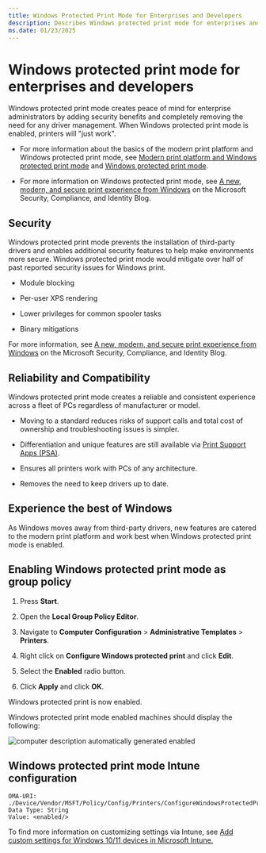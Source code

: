 ```yaml
---
title: Windows Protected Print Mode for Enterprises and Developers
description: Describes Windows protected print mode for enterprises and developers.
ms.date: 01/23/2025
---
```


# Windows protected print mode for enterprises and developers

Windows protected print mode creates peace of mind for enterprise administrators by adding security benefits and completely removing the need for any driver management. When Windows protected print mode is enabled, printers will "just work".  

- For more information about the basics of the modern print platform and Windows protected print mode, see [Modern print platform and Windows protected print mode](modern-print-platform.md) and [Windows protected print mode](windows-protected-print-mode.md).
  
- For more information on Windows protected print mode, see [A new, modern, and secure print experience from Windows](https://techcommunity.microsoft.com/blog/microsoftsecurityandcompliance/a-new-modern-and-secure-print-experience-from-windows/4002645) on the Microsoft Security, Compliance, and Identity Blog.

## Security

Windows protected print mode prevents the installation of third-party drivers and enables additional security features to help make environments more secure. Windows protected print mode would mitigate over half of past reported security issues for Windows print.  

- Module blocking

- Per-user XPS rendering

- Lower privileges for common spooler tasks

- Binary mitigations

For more information, see [A new, modern, and secure print experience from Windows](https://techcommunity.microsoft.com/blog/microsoftsecurityandcompliance/a-new-modern-and-secure-print-experience-from-windows/4002645) on the Microsoft Security, Compliance, and Identity Blog.
  
## Reliability and Compatibility

Windows protected print mode creates a reliable and consistent experience across a fleet of PCs regardless of manufacturer or model.

- Moving to a standard reduces risks of support calls and total cost of ownership and troubleshooting issues is simpler.

- Differentiation and unique features are still available via [Print Support Apps (PSA)](../devapps/print-support-app-design-guide.md).

- Ensures all printers work with PCs of any architecture.

- Removes the need to keep drivers up to date.  

## Experience the best of Windows

As Windows moves away from third-party drivers, new features are catered to the modern print platform and work best when Windows protected print mode is enabled.

## Enabling Windows protected print mode as group policy

1. Press **Start**.

1. Open the **Local Group Policy Editor**.

1. Navigate to **Computer Configuration** > **Administrative Templates** > **Printers**.

1. Right click on **Configure Windows protected print** and click **Edit**.

1. Select the **Enabled** radio button.

1. Click **Apply** and click **OK**.

Windows protected print is now enabled.

Windows protected print mode enabled machines should display the following:

![computer description automatically generated enabled](images/modern-print-platform-image08.png)

## Windows protected print mode Intune configuration

```inf
OMA-URI: ./Device/Vendor/MSFT/Policy/Config/Printers/ConfigureWindowsProtectedPrint
Data Type: String
Value: <enabled/>
```

To find more information on customizing settings via Intune, see [Add custom settings for Windows 10/11 devices in Microsoft Intune.](/mem/intune/configuration/custom-settings-windows-10)
